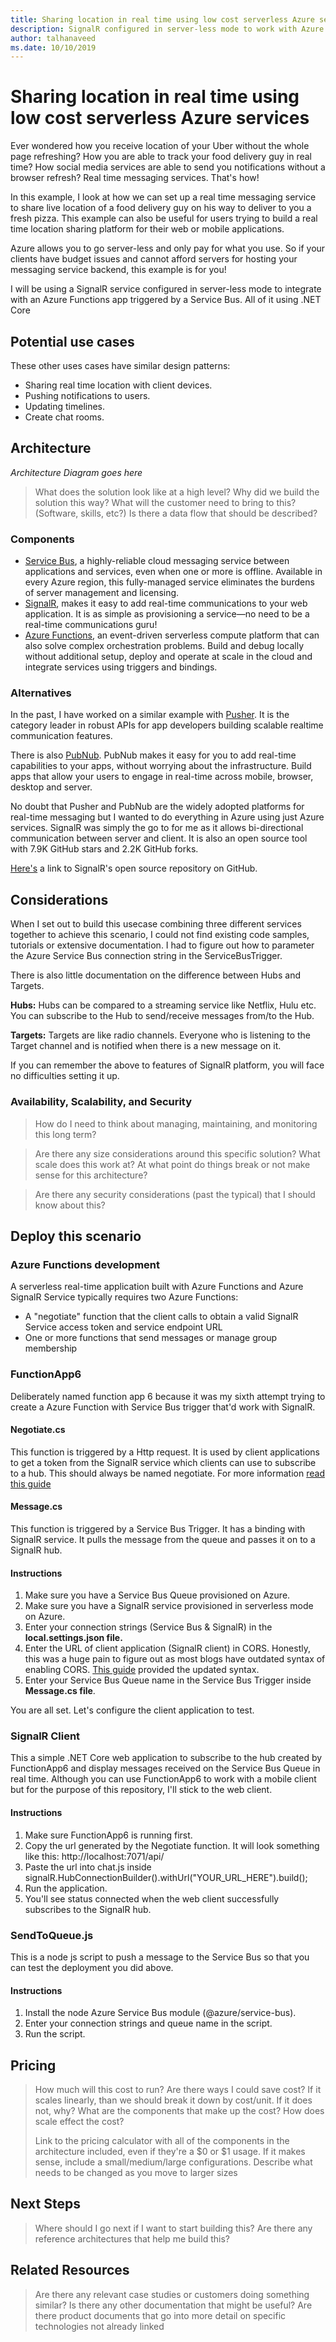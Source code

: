 ```yaml
---
title: Sharing location in real time using low cost serverless Azure services
description: SignalR configured in server-less mode to work with Azure Function triggered by Service Bus. All of it using .NET Core. This scenario is best used for real time messaging applications where users require a low-cost but robust messaging service. 
author: talhanaveed
ms.date: 10/10/2019
---
```

# Sharing location in real time using low cost serverless Azure services

Ever wondered how you receive location of your Uber without the whole page refreshing? How you are able to track your food delivery guy in real time? How social media services are able to send you notifications without a browser refresh? Real time messaging services. That's how!

In this example, I look at how we can set up a real time messaging service to share live location of a food delivery guy on his way to deliver to you a fresh pizza. This example can also be useful for users trying to build a real time location sharing platform for their web or mobile applications.

Azure allows you to go server-less and only pay for what you use. So if your clients have budget issues and cannot afford servers for hosting your messaging service backend, this example is for you!

I will be using a SignalR service configured in server-less mode to integrate with an Azure Functions app triggered by a Service Bus. All of it using .NET Core

## Potential use cases

These other uses cases have similar design patterns:

* Sharing real time location with client devices.
* Pushing notifications to users.
* Updating timelines.
* Create chat rooms.

## Architecture

*Architecture Diagram goes here*

> What does the solution look like at a high level?
> Why did we build the solution this way?
> What will the customer need to bring to this?  (Software, skills, etc?)
> Is there a data flow that should be described?

### Components

* [Service Bus](https://azure.microsoft.com/en-us/services/service-bus/), a highly-reliable cloud messaging service between applications and services, even when one or more is offline. Available in every Azure region, this fully-managed service eliminates the burdens of server management and licensing. 
* [SignalR](https://azure.microsoft.com/en-us/services/signalr-service/), makes it easy to add real-time communications to your web application. It is as simple as provisioning a service—no need to be a real-time communications guru!
* [Azure Functions](https://azure.microsoft.com/en-in/services/functions/), an event-driven serverless compute platform that can also solve complex orchestration problems. Build and debug locally without additional setup, deploy and operate at scale in the cloud and integrate services using triggers and bindings.



### Alternatives

In the past, I have worked on a similar example with [Pusher](https://pusher.com/). It is the category leader in robust APIs for app developers building scalable realtime communication features. 

There is also [PubNub](https://pubnub.com/). PubNub makes it easy for you to add real-time capabilities to your apps, without worrying about the infrastructure. Build apps that allow your users to engage in real-time across mobile, browser, desktop and server.

No doubt that Pusher and PubNub are the widely adopted platforms for real-time messaging but I wanted to do everything in Azure using just Azure services. SignalR was simply the go to for me as it allows bi-directional communication between server and client. It is also an open source tool with 7.9K GitHub stars and 2.2K GitHub forks. 

[Here's](https://github.com/SignalR/SignalR) a link to SignalR's open source repository on GitHub.

## Considerations

When I set out to build this usecase combining three different services together to achieve this scenario, I could not find existing code samples, tutorials or extensive documentation. I had to figure out how to parameter the Azure Service Bus connection string in the ServiceBusTrigger. 

There is also little documentation on the difference between Hubs and Targets. 

**Hubs:** Hubs can be compared to a streaming service like Netflix, Hulu etc. You can subscribe to the Hub to send/receive messages from/to the Hub.

**Targets:** Targets are like radio channels. Everyone who is listening to the Target channel and is notified when there is a new message on it. 

If you can remember the above to features of SignalR platform, you will face no difficulties setting it up. 

### Availability, Scalability, and Security

> How do I need to think about managing, maintaining, and monitoring this long term?

> Are there any size considerations around this specific solution?
> What scale does this work at?
> At what point do things break or not make sense for this architecture?

> Are there any security considerations (past the typical) that I should know about this?

## Deploy this scenario

### Azure Functions development
A serverless real-time application built with Azure Functions and Azure SignalR Service typically requires two Azure Functions:

* A "negotiate" function that the client calls to obtain a valid SignalR Service access token and service endpoint URL
* One or more functions that send messages or manage group membership

### FunctionApp6
Deliberately named function app 6 because it was my sixth attempt trying to create a Azure Function with Service Bus trigger that'd work with SignalR. 

#### Negotiate.cs
This function is triggered by a Http request. It is used by client applications to get a token from the SignalR service which clients can use to subscribe to a hub. This should always be named negotiate. For more information [read this guide](https://docs.microsoft.com/en-us/azure/azure-signalr/signalr-concept-serverless-development-config)

#### Message.cs
This function is triggered by a Service Bus Trigger. It has a binding with SignalR service. It pulls the message from the queue and passes it on to a SignalR hub. 

#### Instructions
1. Make sure you have a Service Bus Queue provisioned on Azure.
2. Make sure you have a SignalR service provisioned in serverless mode on Azure.
3. Enter your connection strings (Service Bus & SignalR) in the **local.settings.json file.**
4. Enter the URL of client application (SignalR client) in CORS. Honestly, this was a huge pain to figure out as most blogs have outdated syntax of enabling CORS. [This guide](https://docs.microsoft.com/en-us/azure/azure-signalr/signalr-concept-serverless-development-config) provided the updated syntax.
5. Enter your Service Bus Queue name in the Service Bus Trigger inside **Message.cs file**.

You are all set. Let's configure the client application to test. 

### SignalR Client
This a simple .NET Core web application to subscribe to the hub created by FunctionApp6 and display messages received on the Service Bus Queue in real time. Although you can use FunctionApp6 to work with a mobile client but for the purpose of this repository, I'll stick to the web client. 

#### Instructions
1. Make sure FunctionApp6 is running first.
2. Copy the url generated by the Negotiate function. It will look something like this: http://localhost:7071/api/
3. Paste the url into chat.js inside signalR.HubConnectionBuilder().withUrl("YOUR_URL_HERE").build();
4. Run the application.
5. You'll see status connected when the web client successfully subscribes to the SignalR hub. 

### SendToQueue.js
This is a node js script to push a message to the Service Bus so that you can test the deployment you did above. 

#### Instructions
1. Install the node Azure Service Bus module (@azure/service-bus). 
2. Enter your connection strings and queue name in the script.
3. Run the script. 

## Pricing

> How much will this cost to run?
> Are there ways I could save cost?
> If it scales linearly, than we should break it down by cost/unit.  If it does not, why?
> What are the components that make up the cost?
> How does scale effect the cost?
>
> Link to the pricing calculator with all of the components in the architecture included, even if they're a $0 or $1 usage.
> If it makes sense, include a small/medium/large configurations.  Describe what needs to be changed as you move to larger sizes

## Next Steps

> Where should I go next if I want to start building this?
> Are there any reference architectures that help me build this?

## Related Resources

> Are there any relevant case studies or customers doing something similar?
> Is there any other documentation that might be useful?
> Are there product documents that go into more detail on specific technologies not already linked

<!-- links -->
[calculator]: https://azure.com/e/
[availability]: /azure/architecture/checklist/availability
[resource-groups]: /azure/azure-resource-manager/resource-group-overview
[resiliency]: /azure/architecture/resiliency/
[security]: /azure/security/
[scalability]: /azure/architecture/checklist/scalability

